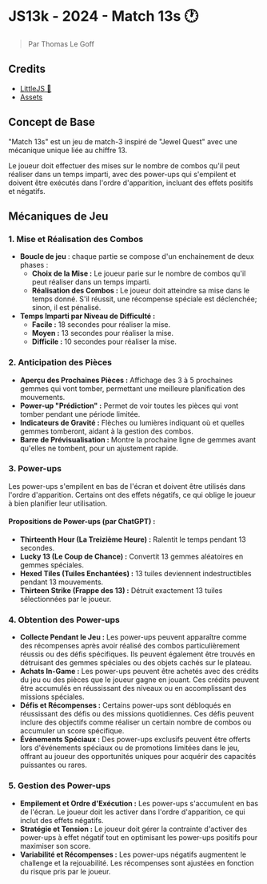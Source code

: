 # JS13k - 2024 - **Match 13s 🕐**

> Par Thomas Le Goff

## Credits

- [LittleJS 🚂](https://github.com/KilledByAPixel/LittleJS)
- [Assets](https://opengameart.org/content/match-3-assets)

## **Concept de Base**
"Match 13s" est un jeu de match-3 inspiré de "Jewel Quest" avec une mécanique unique liée au chiffre 13. 

Le joueur doit effectuer des mises sur le nombre de combos qu'il peut réaliser dans un temps imparti, avec des power-ups qui s'empilent et doivent être exécutés dans l'ordre d'apparition, incluant des effets positifs et négatifs.

## **Mécaniques de Jeu**

### **1. Mise et Réalisation des Combos**
- **Boucle de jeu** : chaque partie se compose d'un enchainement de deux phases :
    - **Choix de la Mise :** Le joueur parie sur le nombre de combos qu'il peut réaliser dans un temps imparti.
    - **Réalisation des Combos :** Le joueur doit atteindre sa mise dans le temps donné. S'il réussit, une récompense spéciale est déclenchée; sinon, il est pénalisé.
- **Temps Imparti par Niveau de Difficulté :**
  - **Facile :** 18 secondes pour réaliser la mise.
  - **Moyen :** 13 secondes pour réaliser la mise.
  - **Difficile :** 10 secondes pour réaliser la mise.

### **2. Anticipation des Pièces**
- **Aperçu des Prochaines Pièces :** Affichage des 3 à 5 prochaines gemmes qui vont tomber, permettant une meilleure planification des mouvements.
- **Power-up "Prédiction" :** Permet de voir toutes les pièces qui vont tomber pendant une période limitée.
- **Indicateurs de Gravité :** Flèches ou lumières indiquant où et quelles gemmes tomberont, aidant à la gestion des combos.
- **Barre de Prévisualisation :** Montre la prochaine ligne de gemmes avant qu'elles ne tombent, pour un ajustement rapide.

### **3. Power-ups**
Les power-ups s'empilent en bas de l'écran et doivent être utilisés dans l'ordre d'apparition. Certains ont des effets négatifs, ce qui oblige le joueur à bien planifier leur utilisation.

#### **Propositions de Power-ups (par ChatGPT) :**
- **Thirteenth Hour (La Treizième Heure) :** Ralentit le temps pendant 13 secondes.
- **Lucky 13 (Le Coup de Chance) :** Convertit 13 gemmes aléatoires en gemmes spéciales.
- **Hexed Tiles (Tuiles Enchantées) :** 13 tuiles deviennent indestructibles pendant 13 mouvements.
- **Thirteen Strike (Frappe des 13) :** Détruit exactement 13 tuiles sélectionnées par le joueur.

### **4. Obtention des Power-ups**
- **Collecte Pendant le Jeu :** Les power-ups peuvent apparaître comme des récompenses après avoir réalisé des combos particulièrement réussis ou des défis spécifiques. Ils peuvent également être trouvés en détruisant des gemmes spéciales ou des objets cachés sur le plateau.
- **Achats In-Game :** Les power-ups peuvent être achetés avec des crédits du jeu ou des pièces que le joueur gagne en jouant. Ces crédits peuvent être accumulés en réussissant des niveaux ou en accomplissant des missions spéciales.
- **Défis et Récompenses :** Certains power-ups sont débloqués en réussissant des défis ou des missions quotidiennes. Ces défis peuvent inclure des objectifs comme réaliser un certain nombre de combos ou accumuler un score spécifique.
- **Événements Spéciaux :** Des power-ups exclusifs peuvent être offerts lors d'événements spéciaux ou de promotions limitées dans le jeu, offrant au joueur des opportunités uniques pour acquérir des capacités puissantes ou rares.

### **5. Gestion des Power-ups**
- **Empilement et Ordre d'Exécution :** Les power-ups s'accumulent en bas de l'écran. Le joueur doit les activer dans l'ordre d'apparition, ce qui inclut des effets négatifs.
- **Stratégie et Tension :** Le joueur doit gérer la contrainte d'activer des power-ups à effet négatif tout en optimisant les power-ups positifs pour maximiser son score.
- **Variabilité et Récompenses :** Les power-ups négatifs augmentent le challenge et la rejouabilité. Les récompenses sont ajustées en fonction du risque pris par le joueur.
